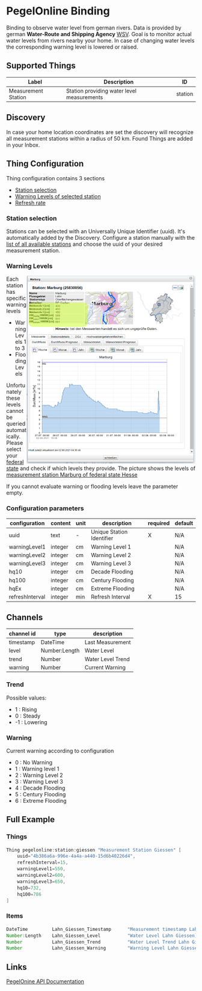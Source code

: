 # PegelOnline Binding

Binding to observe water level from german rivers. 
Data is provided by german **Water-Route and Shipping Agency** [WSV](https://www.pegelonline.wsv.de/).
Goal is to monitor actual water levels from rivers nearby your home. 
In case of changing water levels the corresponding warning level is lowered or raised.

## Supported Things

| Label               | Description                                                                     | ID      |
|---------------------|---------------------------------------------------------------------------------|---------|
| Measurement Station | Station providing water level measurements                                      | station |


## Discovery

In case your home location coordinates are set the discovery will recognize all measurement stations within a radius of 50 km.
Found Things are added in your Inbox.


## Thing Configuration

Thing configuration contains 3 sections

* [Station selection](station_selection)
* [Warning Levels of selected station](warning_levels)
* [Refresh rate](configuration_parameters)

### Station selection

Stations can be selected with an Universally Unique Identifier (uuid). 
It's automatically added by the Discovery. 
Configure a station manually with the [list of all available stations](https://www.pegelonline.wsv.de/webservices/rest-api/v2/stations.json) and choose the uuid of your desired measurement station.

### Warning Levels

<img align="right" src="./doc/Marburg.png" width="450" height="500"/>

Each station has specific warning levels

* Warning Levels 1 to 3
* Flooding Levels 

Unfortunately these levels cannot be queried automatically. 
Please select your [federal state](https://www.hochwasserzentralen.de/) and check if which levels they provide.
The picture shows the levels of [measurement station Marburg of federal state Hesse](https://www.hlnug.de/static/pegel/wiskiweb2/stations/25830056/station.html?v=20210802152952)

If you cannot evaluate warning or flooding levels leave the parameter empty.

### Configuration parameters

| configuration    | content   | unit | description               | required | default | 
|------------------|-----------|------|---------------------------|----------|---------|
| uuid             | text      |  -   | Unique Station Identifier |     X    | N/A     |
| warningLevel1    | integer   |  cm  | Warning Level 1           |          | N/A     |
| warningLevel2    | integer   |  cm  | Warning Level 2           |          | N/A     |
| warningLevel3    | integer   |  cm  | Warning Level 3           |          | N/A     |
| hq10             | integer   |  cm  | Decade Flooding           |          | N/A     |
| hq100            | integer   |  cm  | Century Flooding          |          | N/A     |
| hqEx             | integer   |  cm  | Extreme Flooding          |          | N/A     |
| refreshInterval  | integer   |  min | Refresh Interval          |     X    | 15      |

## Channels


| channel id           | type                 | description                    |
|----------------------|----------------------|--------------------------------|
| timestamp            | DateTime             | Last Measurement               |
| level                | Number:Length        | Water Level                    |
| trend                | Number               | Water Level Trend              |
| warning              | Number               | Current Warning                |

### Trend

Possible values:

* 1 : Rising
* 0 : Steady
* -1 : Lowering

### Warning

Current warning according to configuration

* 0 : No Warning
* 1 : Warning level 1
* 2 : Warning Level 2
* 3 : Warning Level 3
* 4 : Decade Flooding
* 5 : Century Flooding
* 6 : Extreme Flooding

## Full Example

### Things

```java
Thing pegelonline:station:giessen "Measurement Station Giessen" [
    uuid="4b386a6a-996e-4a4a-a440-15d6b40226d4", 
    refreshInterval=15, 
    warningLevel1=550, 
    warningLevel2=600, 
    warningLevel3=650, 
    hq10=732, 
    hq100=786
]
```

### Items

```java
DateTime         Lahn_Giessen_Timestamp      "Measurement timestamp Lahn Giessen"   {channel="pegelonline:station:giessen:timestamp" }                                                                           
Number:Length    Lahn_Giessen_Level          "Water Level Lahn Giessen]"            {channel="pegelonline:station:giessen:level" }                                                                           
Number           Lahn_Giessen_Trend          "Water Level Trend Lahn Giessen"       {channel="pegelonline:station:giessen:trend"}
Number           Lahn_Giessen_Warning        "Warning Level Lahn Giessen"           {channel="pegelonline:station:giessen:warning"}   
```


## Links

[PegelOnine API Documentation](https://www.pegelonline.wsv.de/webservice/dokuRestapi#caching)

